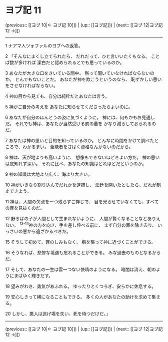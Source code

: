 # ヨブ記 11

(previous:: [[ヨブ 10|← ヨブ記 10]]) | (up:: [[ヨブ記]]) | (next:: [[ヨブ 12|ヨブ記 12 →]])

***


1 ナアマ人ツォファルのヨブへの返答。 

2 「そんなにまくし立てられたら、 だれだって、ひと言いいたくもなる。 ことば数が多ければ 潔白だと認められるとでも思っているのか。 

3 あなたが大きな口をきいている間中、 黙って聞いていなければならないのか。 とんでもないことだ。 あなたが神を欺こうというのなら、 恥ずかしい思いをさせなければならない。 

4 神の目から見ても、自分は純粋だとあなたは言う。 

5 神がご自分の考えを あなたに知らせてくださったらよいのに。 

6 あなたが自分のほんとうの姿に気づくように。 神には、何もかもお見通しだ。 それでも神は、あなたが当然受ける罰の量を かなり減らしておられるのだ。 

7 あなたは神の思いと目的を知っているのか。 どんなに時間をかけて調べたところで、わかるまい。 全能者をさばく資格なんかないのだから。 

8 神は、天が地よりも高いように、 想像もできないほどきよい方だ。 神の思いは底知れず深い。 それに比べ、あなたの知識はどれほどだというのか。 

9 神の知識は大地より広く、海より大きい。 

10 神がいきなり割り込んでだれかを逮捕し、 法廷を開いたとしたら、だれが制止できよう。 

11 神は、人間の欠点を一つ残らずご存じで、 目を光らせていなくても、すべての罪を見抜くのだ。 

12 野ろばの子が人間として生まれないように、 人間が賢くなることなどありえない。 <sup class="versenum">13-14</sup>神の方を向き、手を差し伸べる前に、 まず自分の罪を除き去り、 いっさいの悪から遠ざかるべきだ。 

15 そうして初めて、罪のしみもなく、 胸を張って神に近づくことができる。 

16 そうなれば、悲惨な境遇も忘れることができる。 みな過去のものとなるからだ。 

17 そして、あなたの一生は雲一つない快晴のようになる。 暗闇は消え、朝のようにまばゆく輝きだす。 

18 望みがわき、勇気があふれる。 ゆったりとくつろぎ、安らかに休息する。 

19 安心しきって横になることもできる。 多くの人があなたの助けを求めて集まる。 

20 しかし、悪人は逃げ場を失い、死を待つだけだ。」

***

(previous:: [[ヨブ 10|← ヨブ記 10]]) | (up:: [[ヨブ記]]) | (next:: [[ヨブ 12|ヨブ記 12 →]])
